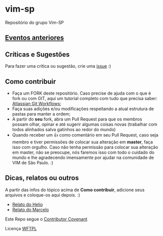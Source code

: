 # vim-sp

Repositório do grupo Vim-SP

## [Eventos anteriores](/previous)

## Críticas e Sugestões

Para fazer uma crítica ou sugestão, crie uma [issue](https://github.com/vim-sp/vim-sp/issues) :)

## Como contribuir

 - Faça um FORK deste repositório. Caso precise de ajuda com o que é fork ou com GIT, aqui um tutorial completo com tudo que precisa saber: [Atlassian Git Workflows](https://www.atlassian.com/git/tutorials/comparing-workflows/);
 - Faça suas adições e/ou modificações respeitando a atual estrutura de pastas para manter a ordem;
 - A partir do **seu** fork, abra um Pull Request para que os membros possam olhar, opinar e até sugerir algumas coisas novas (trabalhar com todos alinhados salva gatinhos ao redor do mundo)
 - Quando receber um :+1: como comentário em seu Pull Request, caso seja membro e tiver permissões de colocar sua alteração em **master**, faça isso com orgulho. Caso não tenha permissão para colocar sua alteração em master, não se preocupe, nós faremos isso com todo o cuidado do mundo e lhe agradecendo imensamente por ajudar na comunidade de VIM de São Paulo. :)

## Dicas, relatos ou outros

A partir das infos do tópico acima de **Como contribuir**, adicione seus arquivos e coloque-os aqui depois. :)

- [Relato do Helio](/previous/1-meetup-vim-sp/relatos//helio.md)
- [Relato do Marcelo](/previous/1-meetup-vim-sp/relatos/marcelopalladino.md)

Este Repo segue o [Contributor Covenant](http://contributor-covenant.org/)

Licença [WFTPL](LICENSE)


